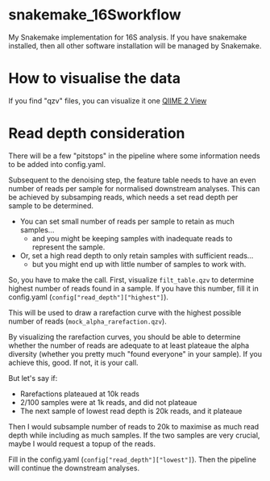# snakemake_16Sworkflow

My Snakemake implementation for 16S analysis. If you have snakemake installed, then all other software installation will be managed by Snakemake.

# How to visualise the data
If you find "qzv" files, you can visualize it one [QIIME 2 View](https://view.qiime2.org/)

# Read depth consideration

There will be a few "pitstops" in the pipeline where some information needs to be added into config.yaml.

Subsequent to the denoising step, the feature table needs to have an even number of reads per sample for normalised downstream analyses. This can be achieved by subsamping reads, which needs a set read depth per sample to be determined.

- You can set small number of reads per sample to retain as much samples...
	- and you might be keeping samples with inadequate reads to represent the sample.
- Or, set a high read depth to only retain samples with sufficient reads...
	- but you might end up with little number of samples to work with.

So, you have to make the call. First, visualize `filt_table.qzv` to determine highest number of reads found in a sample. If you have this number, fill it in config.yaml (`config["read_depth"]["highest"]`).

This will be used to draw a rarefaction curve with the highest possible number of reads (`mock_alpha_rarefaction.qzv`).

By visualizing the rarefaction curves, you should be able to determine whether the number of reads are adequate to at least plateaue the alpha diversity (whether you pretty much "found everyone" in your sample). If you achieve this, good. If not, it is your call.

But let's say if:
- Rarefactions plateaued at 10k reads
- 2/100 samples were at 1k reads, and did not plateaue
- The next sample of lowest read depth is 20k reads, and it plateaue

Then I would subsample number of reads to 20k to maximise as much read depth while including as much samples. If the two samples are very crucial, maybe I would request a topup of the reads.

Fill in the config.yaml (`config["read_depth"]["lowest"]`). Then the pipeline will continue the downstream analyses.
